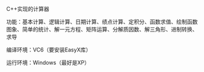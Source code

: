 C++实现的计算器

功能：基本计算、逻辑计算、日期计算、绩点计算、定积分、函数求值、绘制函数图象、简单的统计、解一元方程、矩阵运算、分解质因数、解三角形、进制转换、求导

编译环境：VC6（要安装EasyX库）

运行环境：Windows（最好是XP）
